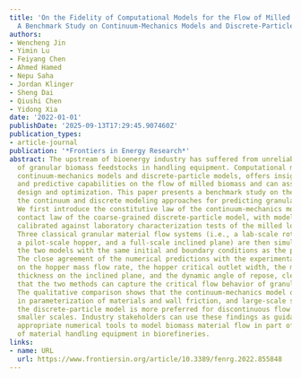 ```yaml
---
title: 'On the Fidelity of Computational Models for the Flow of Milled Loblolly Pine:
  A Benchmark Study on Continuum-Mechanics Models and Discrete-Particle Models'
authors:
- Wencheng Jin
- Yimin Lu
- Feiyang Chen
- Ahmed Hamed
- Nepu Saha
- Jordan Klinger
- Sheng Dai
- Qiushi Chen
- Yidong Xia
date: '2022-01-01'
publishDate: '2025-09-13T17:29:45.907460Z'
publication_types:
- article-journal
publication: '*Frontiers in Energy Research*'
abstract: The upstream of bioenergy industry has suffered from unreliable operations
  of granular biomass feedstocks in handling equipment. Computational modeling, including
  continuum-mechanics models and discrete-particle models, offers insightful understandings
  and predictive capabilities on the flow of milled biomass and can assist equipment
  design and optimization. This paper presents a benchmark study on the fidelity of
  the continuum and discrete modeling approaches for predicting granular biomass flow.
  We first introduce the constitutive law of the continuum-mechanics model and the
  contact law of the coarse-grained discrete-particle model, with model parameters
  calibrated against laboratory characterization tests of the milled loblolly pine.
  Three classical granular material flow systems (i.e., a lab-scale rotating drum,
  a pilot-scale hopper, and a full-scale inclined plane) are then simulated using
  the two models with the same initial and boundary conditions as the physical experiments.
  The close agreement of the numerical predictions with the experimental measurements
  on the hopper mass flow rate, the hopper critical outlet width, the material stopping
  thickness on the inclined plane, and the dynamic angle of repose, clearly indicates
  that the two methods can capture the critical flow behavior of granular biomass.
  The qualitative comparison shows that the continuum-mechanics model outperforms
  in parameterization of materials and wall friction, and large-scale systems, while
  the discrete-particle model is more preferred for discontinuous flow systems at
  smaller scales. Industry stakeholders can use these findings as guidance for choosing
  appropriate numerical tools to model biomass material flow in part of the optimization
  of material handling equipment in biorefineries.
links:
- name: URL
  url: https://www.frontiersin.org/article/10.3389/fenrg.2022.855848
---
```

